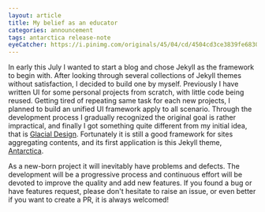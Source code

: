 ```yaml
---
layout: article
title: My belief as an educator
categories: announcement
tags: antarctica release-note
eyeCatcher: https://i.pinimg.com/originals/45/04/cd/4504cd3ce3839fe6830022c59c9bc302.jpg
---
```


In early this July I wanted to start a blog and chose Jekyll as the framework to begin with. After looking through several collections of Jekyll themes without satisfaction, I decided to build one by myself. Previously I have written UI for some personal projects from scratch, with little code being reused. Getting tired of repeating same task for each new projects, I planned to build an unified UI framework apply to all scenario. Through the development process I gradually recognized the original goal is rather impractical, and finally I got something quite different from my initial idea, that is [Glacial Design](https://github.com/SdtElectronics/GlacialDesign). Fortunately it is still a good framework for sites aggregating contents, and its first application is this Jekyll theme, [Antarctica](https://github.com/SdtElectronics/jekyll-theme-antarctica).


As a new-born project it will inevitably have problems and defects. The development will be a progressive process and continuous effort will be devoted to improve the quality and add new features. If you found a bug or have features request, please don't hesitate to raise an issue, or even better if you want to create a PR, it is always welcomed!
